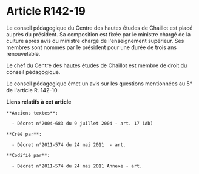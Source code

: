 # Article R142-19

Le conseil pédagogique du Centre des hautes études de Chaillot est placé auprès du président. Sa composition est fixée par le
ministre chargé de la culture après avis du ministre chargé de l'enseignement supérieur. Ses membres sont nommés par le
président pour une durée de trois ans renouvelable.

Le chef du Centre des hautes études de Chaillot est membre de droit du conseil pédagogique.

Le conseil pédagogique émet un avis sur les questions mentionnées au 5° de l'article R. 142-10.

**Liens relatifs à cet article**

	**Anciens textes**:

	  - Décret n°2004-683 du 9 juillet 2004 - art. 17 (Ab)

	**Créé par**:

	  - Décret n°2011-574 du 24 mai 2011  - art.

	**Codifié par**:

	  - Décret n°2011-574 du 24 mai 2011 Annexe - art.
